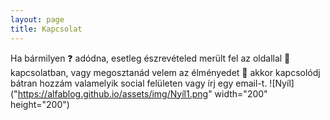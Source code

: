 ```yaml
---
layout: page
title: Kapcsolat
---
```


Ha bármilyen ❓ adódna,  esetleg észrevételed merült fel az oldallal 🧐 kapcsolatban, vagy megosztanád velem az élményedet 🤯 akkor kapcsolódj bátran hozzám valamelyik social felületen vagy írj egy email-t. 
![Nyíl]("https://alfablog.github.io/assets/img/Nyíl1.png" width="200" height="200")
